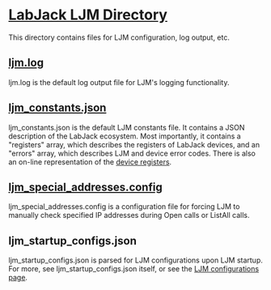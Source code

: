 # [LabJack LJM Directory](https://labjack.com/support/software/api/ljm/what-ljm-files-are-installed)

This directory contains files for LJM configuration, log output, etc.



## [ljm.log](https://labjack.com/support/software/api/ljm/constants/ljmdebuglogfile)

ljm.log is the default log output file for LJM's logging functionality.



## [ljm_constants.json](https://labjack.com/support/software/api/ljm/constants/ljmconstantsfile)

ljm_constants.json is the default LJM constants file. It contains a JSON description of the LabJack ecosystem. Most importantly, it contains a "registers" array, which describes the registers of LabJack devices, and an "errors" array, which describes LJM and device error codes. There is also an on-line representation of the [device registers](https://labjack.com/support/software/api/modbus/modbus-map).



## [ljm_special_addresses.config](https://labjack.com/support/software/api/ljm/constants/SpecialAddressesConfigs)

ljm_special_addresses.config is a configuration file for forcing LJM to manually check specified IP addresses during Open calls or ListAll calls.



## ljm_startup_configs.json

ljm_startup_configs.json is parsed for LJM configurations upon LJM startup. For more, see ljm_startup_configs.json itself, or see the [LJM configurations page](https://labjack.com/support/software/api/ljm/function-reference/library-configuration-functions#constantsfiles).
